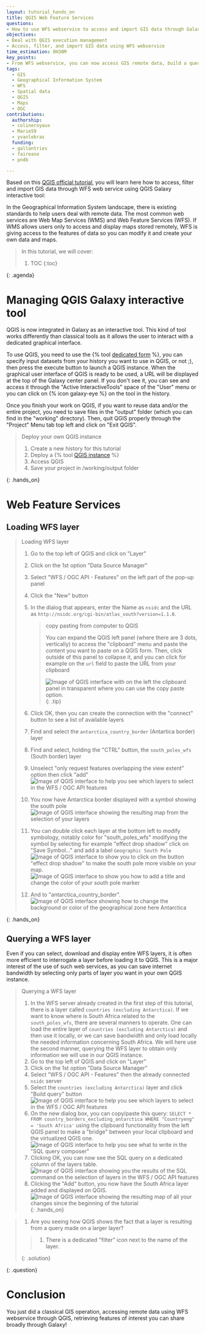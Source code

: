 ```yaml
---
layout: tutorial_hands_on
title: QGIS Web Feature Services
questions:
- How to use WFS webservice to access and import GIS data through Galaxy
objectives:
- Deal with QGIS execution management
- Access, filter, and import GIS data using WFS webservice
time_estimation: 0H30M
key_points:
- From WFS webservice, you can now access GIS remote data, build a query to select a subpart of the data, and import it to Galaxy through QGIS Galaxy interactive tool.
tags:
  - GIS
  - Geographical Information System
  - WFS
  - Spatial data
  - QGIS
  - Maps
  - OGC
contributions:
  authorship:
  - colineroyaux
  - Marie59
  - yvanlebras
  funding:
  - gallantries
  - fairease
  - pndb

---
```



Based on this [QGIS official tutorial](https://docs.qgis.org/2.18/en/docs/training_manual/online_resources/wfs.html), you will learn here how to access, filter and import GIS data through WFS web service using QGIS Galaxy interactive tool:

In the Geographical Information System landscape, there is existing standards to help users deal with remote data. The most common web services are Web Map Services (WMS) and Web Feature Services (WFS). If WMS allows users only to access and display maps stored remotely, WFS is giving access to the features of data so you can modify it and create your own data and maps.

> <agenda-title></agenda-title>
>
> In this tutorial, we will cover:
>
> 1. TOC
> {:toc}
>
{: .agenda}

# Managing QGIS Galaxy interactive tool

QGIS is now integrated in Galaxy as an interactive tool. This kind of tool works differently than classical tools as it allows the user to interact with a dedicated graphical interface.

To use QGIS, you need to use the {% tool [dedicated form](interactive_tool_qgis) %}, you can specify input datasets from your history you want to use in QGIS, or not ;), then press the execute button to launch a QGIS instance. When the graphical user interface of QGIS is ready to be used, a URL will be displayed at the top of the Galaxy center panel. If you don't see it, you can see and access it through the "Active InteractiveTools" space of the "User" menu or you can click on {% icon galaxy-eye %} on the tool in the history.

Once you finish your work on QGIS, if you want to reuse data and/or the entire project, you need to save files in the "output" folder (which you can find in the "working" directory). 
Then, quit QGIS properly through the "Project" Menu tab top left and click on "Exit QGIS".

> <hands-on-title>Deploy your own QGIS instance</hands-on-title>
>
> 1. Create a new history for this tutorial
> 2. Deploy a {% tool [QGIS instance](interactive_tool_qgis) %}
> 3. Access QGIS
> 4. Save your project in /working/output folder
>
{: .hands_on}

# Web Feature Services
## Loading WFS layer

> <hands-on-title>Loading WFS layer</hands-on-title>
>
> 1. Go to the top left of QGIS and click on "Layer"
> 2. Click on the 1st option "Data Source Manager" 
> 3. Select "WFS / OGC API - Features" on the left part of the pop-up panel
> 4. Click the "New" button
> 5. In the dialog that appears, enter the Name as `nsidc` and the URL as `http://nsidc.org/cgi-bin/atlas_south?version=1.1.0`.
>
>    > <tip-title>copy pasting from computer to QGIS</tip-title>
>    >
>    > You can expand the QGIS left panel (where there are 3 dots, vertically) to access the "clipboard" menu and paste the content you want to paste on a QGIS form. Then, click outside of this panel to collapse it, and you can click for example on the `url` field to paste the URL from your clipboard
>    >
>    > ![Image of QGIS interface with on the left the clipboard panel in transparent where you can use the copy paste option.](../../images/QGIS/qgistuto1.PNG)
>    {: .tip}
>
> 5. Click OK, then you can create the connection with the "connect" button to see a list of available layers
> 6. Find and select the `antarctica_country_border` (Antartica border) layer
> 7. Find and select, holding the "CTRL" button, the `south_poles_wfs` (South border) layer
> 9. Unselect "only request features overlapping the view extent" option then click "add"
>   ![Image of QGIS interface to help you see which layers to select in the WFS / OGC API features](../../images/QGIS/qgistuto3.PNG)
> 10. You now have Antarctica border displayed with a symbol showing the south pole
>   ![Image of QGIS interface showing the resulting map from the selection of your layers](../../images/QGIS/qgistuto4.PNG)
> 11. You can double click each layer at the bottom left to modify symbology, notably color for "south_poles_wfs" modifying the symbol by selecting for example "effect drop shadow"  click on "Save Symbol..." and add a label `Geographic South Pole`
>   ![Image of QGIS interface to show you to click on the button "effect drop shadow" to make the south pole more visible on your map.](../../images/QGIS/qgistuto5.PNG)
>   ![Image of QGIS interface to show you how to add a title and change the color of your south pole marker](../../images/QGIS/qgistuto6.PNG)
> 12. And to "antarctica_country_border".
>   ![Image of QGIS interface showing how to change the background or color of the geographical zone here Antarctica](../../images/QGIS/qgistuto7.PNG)
> 
{: .hands_on}

## Querying a WFS layer

Even if you can select, download and display entire WFS layers, it is often more efficient to interrogate a layer before loading it to QGIS. This is a major interest of the use of such web services, as you can save internet bandwidth by selecting only parts of layer you want in your own QGIS instance.

> <hands-on-title>Querying a WFS layer</hands-on-title>
>
> 1. In the WFS server already created in the first step of this tutorial, there is a layer called `countries (excluding Antarctica)`. If we want to know where is South Africa related to the `south_poles_wfs`, there are several manners to operate. One can load the entire layer of `countries (excluding Antarctica)` and then use it locally, or we can save bandwidth and only load locally the needed information concerning South Africa. We will here use the second manner, querying the WFS layer to obtain only information we will use in our QGIS instance.
> 2. Go to the top left of QGIS and click on "Layer"
> 3. Click on the 1st option "Data Source Manager" 
> 4. Select "WFS / OGC API - Features" then the already connected `nsidc` server
> 5. Select the `countries (excluding Antarctica)` layer and click "Build query" button
>    ![Image of QGIS interface to help you see which layers to select in the WFS / OGC API features](../../images/QGIS/qgistuto8.PNG)
> 6. On the new dialog box, you can copy/paste this query: `SELECT * FROM country_borders_excluding_antarctica WHERE "Countryeng" = 'South Africa'` using the clipboard functionality from the left QGIS panel to make a "bridge" between your local clipboard and the virtualized QGIS one.
>    ![Image of QGIS interface to help you see what to write in the "SQL query composer"](../../images/QGIS/qgistuto9.PNG)
> 7. Clicking OK, you can now see the SQL query on a dedicated column of the layers table.
>    ![Image of QGIS interface showing you the results of the SQL command on the selection of layers in the WFS / OGC API features](../../images/QGIS/qgistuto10.PNG)
> 9. Clicking the "Add" button, you now have the South Africa layer added and displayed on QGIS.
>    ![Image of QGIS interface showing the resulting map of all your changes since the beginning of the tutorial](../../images/QGIS/qgistuto11.PNG)
{: .hands_on}

> <question-title></question-title>
>
> 1. Are you seeing how QGIS shows the fact that a layer is resulting from a query made on a larger layer?
>
> > <solution-title></solution-title>
> >
> > 1. There is a dedicated "filter" icon next to the name of the layer.
> >
> {: .solution}
>
{: .question}


# Conclusion

You just did a classical GIS operation, accessing remote data using WFS webservice through QGIS, retrieving features of interest you can share broadly through Galaxy!
